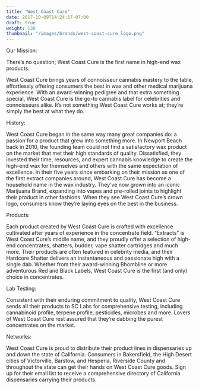 ```yaml
---
title: "West Coast Cure"
date: 2017-10-09T14:24:17-07:00
draft: true
weight: 130
thumbnail: "/images/brands/west-coast-cure_logo.png"
---
```


Our Mission:

There’s no question; West Coast Cure is the first name in high-end wax products.



West Coast Cure brings years of connoisseur cannabis mastery to the table, effortlessly offering consumers the best in wax and other medical marijuana experience. With an award-winning pedigree and that extra something special, West Coast Cure is the go-to cannabis label for celebrities and connoisseurs alike. It’s not something West Coast Cure works at; they’re simply the best at what they do.

History:

West Coast Cure began in the same way many great companies do: a passion for a product that grew into something more. In Newport Beach back in 2010, the founding team could not find a satisfactory wax product on the market that met their high standards of quality. Dissatisfied, they invested their time, resources, and expert cannabis knowledge to create the high-end wax for themselves and others with the same expectation of excellence. In their five years since embarking on their mission as one of the first extract companies around, West Coast Cure has become a household name in the wax industry. They’ve now grown into an iconic Marijuana Brand, expanding into vapes and pre-rolled joints to highlight their product in other fashions. When they see West Coast Cure’s crown logo, consumers know they’re laying eyes on the best in the business.

Products:

Each product created by West Coast Cure is crafted with excellence cultivated after years of experience in the concentrate field. “Extracts” is West Coast Cure’s middle name, and they proudly offer a selection of high-end concentrates, shatters, budder, vape shatter cartridges and much more. Their products are often featured in celebrity media, and their Hardcore Shatter delivers an instantaneous and passionate high with a single dab. Whether from their award-winning Bhombline or more adventurous Red and Black Labels, West Coast Cure is the first (and only) choice in concentrates.

Lab Testing:

Consistent with their enduring commitment to quality, West Coast Cure sends all their products to SC Labs for comprehensive testing, including cannabinoid profile, terpene profile, pesticides, microbes and more. Lovers of West Coast Cure rest assured that they’re dabbing the purest concentrates on the market.

Networks:

West Coast Cure is proud to distribute their product lines in dispensaries up and down the state of California. Consumers in Bakersfield, the High Desert cities of Victorville, Barstow, and Hesperia, Riverside County and throughout the state can get their hands on West Coast Cure goods. Sign up for their email list to receive a comprehensive directory of California dispensaries carrying their products.
